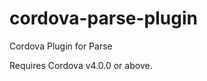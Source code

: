 cordova-parse-plugin
====================

Cordova Plugin for Parse
											   
Requires Cordova v4.0.0 or above.
